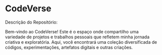 # CodeVerse
Descrição do Repositório:

Bem-vindo ao CodeVerse!
Este é o espaço onde compartilho uma variedade de projetos e trabalhos pessoais que refletem minha jornada criativa e exploratória. Aqui, você encontrará uma coleção diversificada de códigos, experimentações, artefatos digitais e outras criações.

